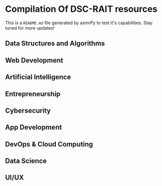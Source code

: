 



# Compilation Of DSC-RAIT resources


This is a ``README.md`` file generated by asmrPy to test it's capabilities. Stay tuned for more updates!
## Data Structures and Algorithms

## Web Development

## Artificial Intelligence

## Entrepreneurship

## Cybersecurity

## App Development

## DevOps & Cloud Computing

## Data Science

## UI/UX
